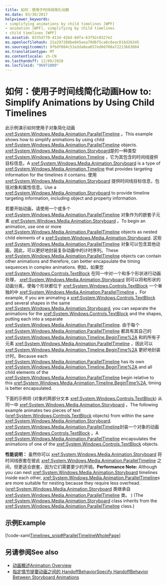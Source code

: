 ```yaml
---
title: 如何：使用子时间线简化动画
ms.date: 03/30/2017
helpviewer_keywords:
- simplifying animations by child timelines [WPF]
- animation [WPF], simplifying by child timelines
- child timelines [WPF]
ms.assetid: 8335d770-d13d-42bd-8dfa-63f92c0327e2
ms.openlocfilehash: 21a297208be045eea79d6f5ca6c8eac016d26345
ms.sourcegitcommit: 9f6df084c53a3da0ea657ed0d708a72213683084
ms.translationtype: MT
ms.contentlocale: zh-CN
ms.lasthandoff: 12/09/2020
ms.locfileid: "96971009"
---
```

# <a name="how-to-simplify-animations-by-using-child-timelines"></a><span data-ttu-id="00d67-102">如何：使用子时间线简化动画</span><span class="sxs-lookup"><span data-stu-id="00d67-102">How to: Simplify Animations by Using Child Timelines</span></span>
<span data-ttu-id="00d67-103">此示例演示如何使用子对象简化动画 <xref:System.Windows.Media.Animation.ParallelTimeline> 。</span><span class="sxs-lookup"><span data-stu-id="00d67-103">This example shows how to simplify animations by using child <xref:System.Windows.Media.Animation.ParallelTimeline> objects.</span></span> <span data-ttu-id="00d67-104"><xref:System.Windows.Media.Animation.Storyboard>是的一种类型 <xref:System.Windows.Media.Animation.Timeline> ，它为其包含的时间线提供目标信息。</span><span class="sxs-lookup"><span data-stu-id="00d67-104">A <xref:System.Windows.Media.Animation.Storyboard> is a type of <xref:System.Windows.Media.Animation.Timeline> that provides targeting information for the timelines it contains.</span></span> <span data-ttu-id="00d67-105">使用 <xref:System.Windows.Media.Animation.Storyboard> 提供时间线目标信息，包括对象和属性信息。</span><span class="sxs-lookup"><span data-stu-id="00d67-105">Use a <xref:System.Windows.Media.Animation.Storyboard> to provide timeline targeting information, including object and property information.</span></span>  
  
 <span data-ttu-id="00d67-106">若要开始动画，请使用一个或多个 <xref:System.Windows.Media.Animation.ParallelTimeline> 对象作为的嵌套子元素 <xref:System.Windows.Media.Animation.Storyboard> 。</span><span class="sxs-lookup"><span data-stu-id="00d67-106">To begin an animation, use one or more <xref:System.Windows.Media.Animation.ParallelTimeline> objects as nested child elements of a <xref:System.Windows.Media.Animation.Storyboard>.</span></span> <span data-ttu-id="00d67-107">这些 <xref:System.Windows.Media.Animation.ParallelTimeline> 对象可以包含其他动画，因此，可以更好地封装复杂动画中的计时序列。</span><span class="sxs-lookup"><span data-stu-id="00d67-107">These <xref:System.Windows.Media.Animation.ParallelTimeline> objects can contain other animations and therefore, can better encapsulate the timing sequences in complex animations.</span></span> <span data-ttu-id="00d67-108">例如，如果您 <xref:System.Windows.Controls.TextBlock> 在同一中对一个和多个形状进行动画处理， <xref:System.Windows.Media.Animation.Storyboard> 则可以将和形状的动画分离，使每个形状都位于 <xref:System.Windows.Controls.TextBlock> 一个单独的中 <xref:System.Windows.Media.Animation.ParallelTimeline> 。</span><span class="sxs-lookup"><span data-stu-id="00d67-108">For example, if you are animating a <xref:System.Windows.Controls.TextBlock> and several shapes in the same <xref:System.Windows.Media.Animation.Storyboard>, you can separate the animations for the <xref:System.Windows.Controls.TextBlock> and the shapes, putting each into a separate <xref:System.Windows.Media.Animation.ParallelTimeline>.</span></span> <span data-ttu-id="00d67-109">由于每个 <xref:System.Windows.Media.Animation.ParallelTimeline> 都具有其自己的 <xref:System.Windows.Media.Animation.Timeline.BeginTime%2A> 和的所有子元素 <xref:System.Windows.Media.Animation.ParallelTimeline> ，因此可以 <xref:System.Windows.Media.Animation.Timeline.BeginTime%2A> 更好地封装计时。</span><span class="sxs-lookup"><span data-stu-id="00d67-109">Because each <xref:System.Windows.Media.Animation.ParallelTimeline> has its own <xref:System.Windows.Media.Animation.Timeline.BeginTime%2A> and all child elements of the <xref:System.Windows.Media.Animation.ParallelTimeline> begin relative to this <xref:System.Windows.Media.Animation.Timeline.BeginTime%2A>, timing is better encapsulated.</span></span>  
  
 <span data-ttu-id="00d67-110">下面的示例将 (对象的两部分文本 <xref:System.Windows.Controls.TextBlock>) 从同一中 <xref:System.Windows.Media.Animation.Storyboard> 。</span><span class="sxs-lookup"><span data-stu-id="00d67-110">The following example animates two pieces of text (<xref:System.Windows.Controls.TextBlock> objects) from within the same <xref:System.Windows.Media.Animation.Storyboard>.</span></span> <span data-ttu-id="00d67-111"><xref:System.Windows.Media.Animation.ParallelTimeline>封装一个对象的动画 <xref:System.Windows.Controls.TextBlock> 。</span><span class="sxs-lookup"><span data-stu-id="00d67-111">A <xref:System.Windows.Media.Animation.ParallelTimeline> encapsulates the animations of one of the <xref:System.Windows.Controls.TextBlock> objects.</span></span>  
  
 <span data-ttu-id="00d67-112">**性能说明：** 虽然你可以 <xref:System.Windows.Media.Animation.Storyboard> 将时间线嵌套在彼此 <xref:System.Windows.Media.Animation.ParallelTimeline> 之间，但更适合嵌套，因为它们需要更少的开销。</span><span class="sxs-lookup"><span data-stu-id="00d67-112">**Performance Note:** Although you can nest <xref:System.Windows.Media.Animation.Storyboard> timelines inside each other, <xref:System.Windows.Media.Animation.ParallelTimeline>s are more suitable for nesting because they require less overhead.</span></span> <span data-ttu-id="00d67-113"> (<xref:System.Windows.Media.Animation.Storyboard> 类继承自 <xref:System.Windows.Media.Animation.ParallelTimeline> 类。 ) </span><span class="sxs-lookup"><span data-stu-id="00d67-113">(The <xref:System.Windows.Media.Animation.Storyboard> class inherits from the <xref:System.Windows.Media.Animation.ParallelTimeline> class.)</span></span>  
  
## <a name="example"></a><span data-ttu-id="00d67-114">示例</span><span class="sxs-lookup"><span data-stu-id="00d67-114">Example</span></span>  
 [!code-xaml[Timelines_snip#ParallelTimelineWholePage](~/samples/snippets/csharp/VS_Snippets_Wpf/Timelines_snip/CS/ParallelTimelineExample.xaml#paralleltimelinewholepage)]  
  
## <a name="see-also"></a><span data-ttu-id="00d67-115">另请参阅</span><span class="sxs-lookup"><span data-stu-id="00d67-115">See also</span></span>

- [<span data-ttu-id="00d67-116">动画概述</span><span class="sxs-lookup"><span data-stu-id="00d67-116">Animation Overview</span></span>](animation-overview.md)
- [<span data-ttu-id="00d67-117">指定情节提要动画之间的 HandoffBehavior</span><span class="sxs-lookup"><span data-stu-id="00d67-117">Specify HandoffBehavior Between Storyboard Animations</span></span>](how-to-specify-handoffbehavior-between-storyboard-animations.md)
